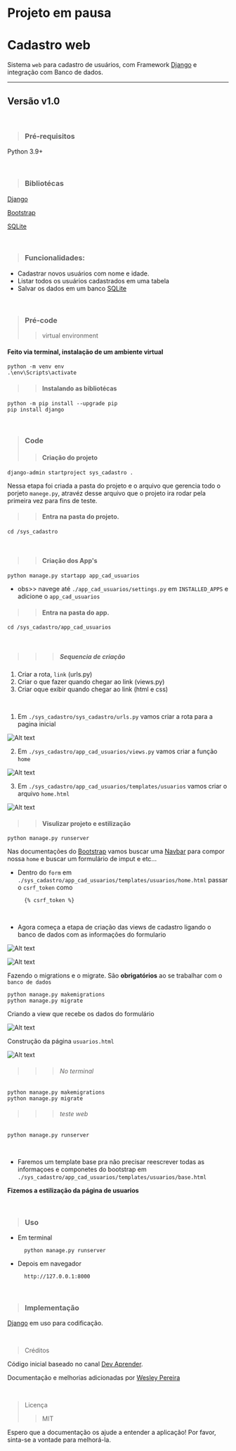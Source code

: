 # Projeto em pausa

# Cadastro web
Sistema ``web`` para cadastro de usuários, com Framework [Django](https://docs.djangoproject.com/en/5.0/) e integração com Banco de dados.

---

## Versão v1.0

&nbsp;

> ### Pré-requisitos

Python 3.9+
 
&nbsp;
  
> ### Bibliotécas
 
[Django](https://docs.djangoproject.com/en/5.0/)

[Bootstrap](https://getbootstrap.com/docs/5.0/getting-started/introduction/)

[SQLite](https://www.sqlite.org/docs.html)

&nbsp;

> ### Funcionalidades:

* Cadastrar novos usuários com nome e idade.
* Listar todos os usuários cadastrados em uma tabela
* Salvar os dados em um banco [SQLite](https://www.sqlite.org/docs.html)

&nbsp; 

> ### Pré-code
> > virtual environment
#### Feito via terminal, instalação de um ambiente virtual
    python -m venv env
    .\env\Scripts\activate

> > #### Instalando as bibliotécas

    python -m pip install --upgrade pip
    pip install django 

&nbsp;
> ### Code
> > #### Criação do projeto
 
    django-admin startproject sys_cadastro .
Nessa etapa foi criada a pasta do projeto e o arquivo que gerencia todo o porjeto `manege.py`, atravéz desse arquivo que o projeto ira rodar pela primeira vez para fins de teste.

>> #### Entra na pasta do projeto.

    cd /sys_cadastro
&nbsp;
>> #### Criação dos App's

    python manage.py startapp app_cad_usuarios
* obs>> navege até ``./app_cad_usuarios/settings.py``
em `INSTALLED_APPS` e adicione o `app_cad_usuarios`
&nbsp;

>> #### Entra na pasta do app.

    cd /sys_cadastro/app_cad_usuarios
&nbsp;

>>> ##### Sequencia de criação

1. Criar a rota, `link` (urls.py)
2. Criar o que fazer quando chegar ao link (views.py)
3. Criar oque exibir quando chegar ao link (html e css)

&nbsp;

   1. Em ``./sys_cadastro/sys_cadastro/urls.py`` vamos criar a rota para a pagina inicial
   
![Alt text](v.png)
&nbsp;
    
   2. Em ``./sys_cadastro/app_cad_usuarios/views.py``  vamos criar a função ``home``
   
![Alt text](vv.png)
&nbsp;

   3. Em ``./sys_cadastro/app_cad_usuarios/templates/usuarios`` vamos criar o arquivo ``home.html``
   
![Alt text](vvv.png)
&nbsp;

>> #### Visulizar projeto e estilização
    python manage.py runserver

Nas documentações do [Bootstrap](https://getbootstrap.com/docs/5.0/getting-started/introduction/) vamos buscar uma [Navbar](https://getbootstrap.com/docs/5.0/components/navbar/) para compor nossa ``home`` e buscar um formulário de imput e etc...
* Dentro do ``form`` em ``./sys_cadastro/app_cad_usuarios/templates/usuarios/home.html`` passar o ``csrf_token`` como
&nbsp;

        {% csrf_token %}

&nbsp;

* Agora começa a etapa de criação das views de cadastro ligando o banco de dados com as informações do formulario
  
![Alt text](vvvv.png)
&nbsp;

![Alt text](vvvvv.png)
&nbsp;

Fazendo o migrations e o migrate. 
São **obrigatórios** ao se trabalhar com o ``banco de dados``

    python manage.py makemigrations
    python manage.py migrate

Criando a view que recebe os dados do formulário

![Alt text](vvvvvv.png)

Construção da página ``usuarios.html``

![Alt text](vvvvvvv.png)

>>> ###### No terminal

    python manage.py makemigrations
    python manage.py migrate 

>>>###### teste web

    python manage.py runserver

&nbsp;

* Faremos um template base pra não precisar reescrever todas as informaçoes e componetes do bootstrap em ``./sys_cadastro/app_cad_usuarios/templates/usuarios/base.html``
&nbsp;

**Fizemos a estilização da página de usuarios**

&nbsp;

> ### Uso
* Em terminal
  
        python manage.py runserver

* Depois em navegador
  
        http://127.0.0.1:8000

&nbsp;

> ### Implementação

 [Django](https://docs.djangoproject.com/en/5.0/) em uso para codificação.

&nbsp;

> Créditos

Código inicial baseado no canal [Dev Aprender](https://www.youtube.com/watch?v=-m5ywU8SW9E&list=WL&index=4).


Documentação e melhorias adicionadas por [Wesley Pereira](https://github.com/wesleyp846)

&nbsp;
> Licença
> > MIT


Espero que a documentação os ajude a entender a aplicação! 
Por favor, sinta-se a vontade para melhorá-la.
